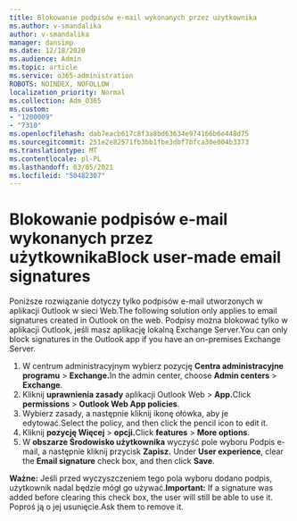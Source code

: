 ```yaml
---
title: Blokowanie podpisów e-mail wykonanych przez użytkownika
ms.author: v-smandalika
author: v-smandalika
manager: dansimp
ms.date: 12/18/2020
ms.audience: Admin
ms.topic: article
ms.service: o365-administration
ROBOTS: NOINDEX, NOFOLLOW
localization_priority: Normal
ms.collection: Adm_O365
ms.custom:
- "1200009"
- "7310"
ms.openlocfilehash: dab7eacb617c8f3a8bd63634e974166b6e448d75
ms.sourcegitcommit: 251e2e82571fb3bb1fbe3dbf7bfca30e004b3373
ms.translationtype: MT
ms.contentlocale: pl-PL
ms.lasthandoff: 03/05/2021
ms.locfileid: "50482307"
---
```

# <a name="block-user-made-email-signatures"></a><span data-ttu-id="25b06-102">Blokowanie podpisów e-mail wykonanych przez użytkownika</span><span class="sxs-lookup"><span data-stu-id="25b06-102">Block user-made email signatures</span></span>

<span data-ttu-id="25b06-103">Poniższe rozwiązanie dotyczy tylko podpisów e-mail utworzonych w aplikacji Outlook w sieci Web.</span><span class="sxs-lookup"><span data-stu-id="25b06-103">The following solution only applies to email signatures created in Outlook on the web.</span></span> <span data-ttu-id="25b06-104">Podpisy można blokować tylko w aplikacji Outlook, jeśli masz aplikację lokalną Exchange Server.</span><span class="sxs-lookup"><span data-stu-id="25b06-104">You can only block signatures in the Outlook app if you have an on-premises Exchange Server.</span></span>

1. <span data-ttu-id="25b06-105">W centrum administracyjnym wybierz pozycję **Centra administracyjne programu**  >  **Exchange.**</span><span class="sxs-lookup"><span data-stu-id="25b06-105">In the admin center, choose **Admin centers** > **Exchange**.</span></span>
2. <span data-ttu-id="25b06-106">Kliknij **uprawnienia zasady** aplikacji Outlook Web  >  **App.**</span><span class="sxs-lookup"><span data-stu-id="25b06-106">Click **permissions** > **Outlook Web App policies**.</span></span>
3. <span data-ttu-id="25b06-107">Wybierz zasady, a następnie kliknij ikonę ołówka, aby je edytować.</span><span class="sxs-lookup"><span data-stu-id="25b06-107">Select the policy, and then click the pencil icon to edit it.</span></span>
4. <span data-ttu-id="25b06-108">Kliknij **pozycję Więcej**  >  **opcji.**</span><span class="sxs-lookup"><span data-stu-id="25b06-108">Click **features** > **More options**.</span></span>
5. <span data-ttu-id="25b06-109">W **obszarze Środowisko użytkownika** wyczyść pole wyboru Podpis e-mail, a następnie kliknij przycisk **Zapisz.** </span><span class="sxs-lookup"><span data-stu-id="25b06-109">Under **User experience**, clear the **Email signature** check box, and then click **Save**.</span></span>

<span data-ttu-id="25b06-110">**Ważne:** Jeśli przed wyczyszczeniem tego pola wyboru dodano podpis, użytkownik nadal będzie mógł go używać.</span><span class="sxs-lookup"><span data-stu-id="25b06-110">**Important:** If a signature was added before clearing this check box, the user will still be able to use it.</span></span> <span data-ttu-id="25b06-111">Poproś ją o jej usunięcie.</span><span class="sxs-lookup"><span data-stu-id="25b06-111">Ask them to remove it.</span></span>
